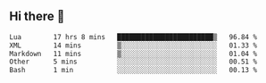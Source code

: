 ## Hi there 👋
<!--START_SECTION:waka-->

```txt
Lua        17 hrs 8 mins   ████████████████████████▒   96.84 %
XML        14 mins         ▒░░░░░░░░░░░░░░░░░░░░░░░░   01.33 %
Markdown   11 mins         ▒░░░░░░░░░░░░░░░░░░░░░░░░   01.04 %
Other      5 mins          ░░░░░░░░░░░░░░░░░░░░░░░░░   00.51 %
Bash       1 min           ░░░░░░░░░░░░░░░░░░░░░░░░░   00.13 %
```

<!--END_SECTION:waka-->
